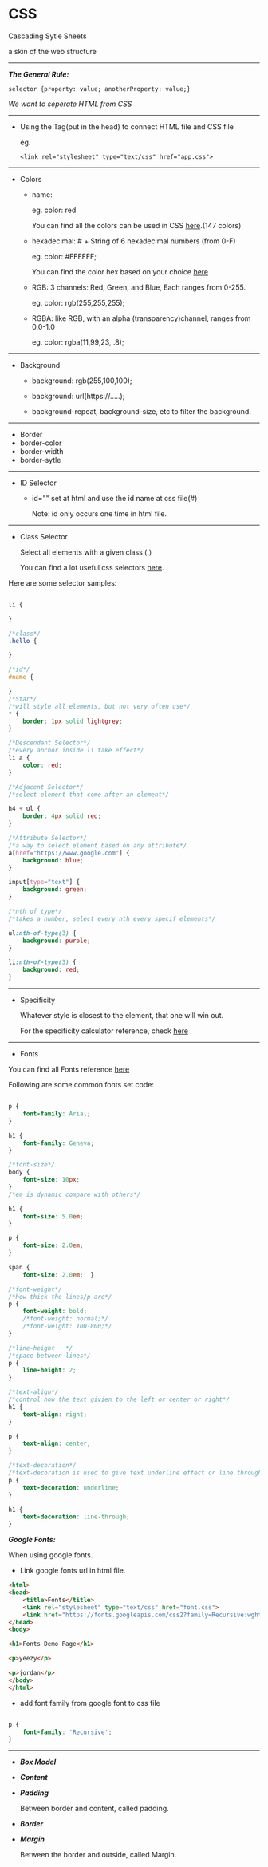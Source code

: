# CSS

Cascading Sytle Sheets

a skin of the web structure



---

 ***The General Rule:***

```selector {property: value; anotherProperty: value;}```

*We want to seperate HTML from CSS*

---

- Using the <link> Tag(put in the head) to connect HTML file and CSS file

  eg.

  ```<link rel="stylesheet" type="text/css" href="app.css">```

---



- Colors

  - name: 

    eg. color: red

    You can find all the colors can be used in CSS [here](https://colours.neilorangepeel.com/).(147 colors)

  - hexadecimal: # + String of 6 hexadecimal numbers (from 0-F)

    eg. color: #FFFFFF;

    You can find the color hex based on your choice [here](https://www.webfx.com/web-design/color-picker/)

  - RGB: 3 channels: Red, Green, and Blue, Each ranges from 0-255.

    eg. color: rgb(255,255,255);

  - RGBA: like RGB, with an alpha (transparency)channel, ranges from 0.0-1.0

    eg. color: rgba(11,99,23, .8);

---



- Background

  - background: rgb(255,100,100);

  - background: url(https://.....);
  - background-repeat, background-size, etc to filter the background.

---



-  Border
  - border-color
  - border-width
  - border-sytle

---



- ID Selector

  - id="" set at html and use the id name at css file(#)

    Note: id only occurs one time in html file.

---



- Class Selector

  

  Select all elements with a given class (.)

  You can find a lot useful css selectors [here](https://code.tutsplus.com/tutorials/the-30-css-selectors-you-must-memorize--net-16048).



Here are some selector samples:

```css

li {

}

/*class*/
.hello {

}

/*id*/
#name {

}
/*Star*/
/*will style all elements, but not very often use*/
* {
	border: 1px solid lightgrey;
}

/*Descendant Selector*/
/*every anchor inside li take effect*/
li a {
	color: red;
}

/*Adjacent Selector*/
/*select element that come after an element*/

h4 + ul {
	border: 4px solid red;
}

/*Attribute Selector*/
/*a way to select element based on any attribute*/
a[href="https://www.google.com"] {
	background: blue;
}

input[type="text"] {
	background: green;
}

/*nth of type*/
/*takes a number, select every nth every specif elements*/

ul:nth-of-type(3) {
	background: purple;
}

li:nth-of-type(3) {
	background: red;
}
```



---

- Specificity

  Whatever style is closest to the element, that one will win out.

  

  For the specificity calculator reference, check [here](https://specificity.keegan.st/)

---

- Fonts 

You can find all Fonts reference [here](https://www.cssfontstack.com/)

Following are some common fonts set code:

```css

p {
	font-family: Arial;
}

h1 {
	font-family: Geneva;
}

/*font-size*/
body {
	font-size: 10px;
}
/*em is dynamic compare with others*/

h1 {
	font-size: 5.0em;
}

p {
	font-size: 2.0em;
}

span {
	font-size: 2.0em;  }

/*font-weight*/
/*how thick the lines/p are*/
p {
	font-weight: bold;
	/*font-weight: normal;*/
	/*font-weight: 100-800;*/
}

/*line-height	*/
/*space between lines*/
p {
	line-height: 2;
}

/*text-align*/
/*control how the text givien to the left or center or right*/
h1 {
	text-align: right;
}

p {
	text-align: center;
}

/*text-decoration*/
/*text-decoration is used to give text underline effect or line through or etc*/
p {
	text-decoration: underline;
}

h1 {
	text-decoration: line-through;
}
```



***Google Fonts:***

When using google fonts.

- Link google fonts url in html file.

```html
<html>
<head>
	<title>Fonts</title>
	<link rel="stylesheet" type="text/css" href="font.css">
	<link href="https://fonts.googleapis.com/css2?family=Recursive:wght@500&display=swap" rel="stylesheet">
</head>
<body>

<h1>Fonts Demo Page</h1>

<p>yeezy</p>

<p>jordan</p>
</body>
</html>
```

- add font family from google font to css file

```css

p {
	font-family: 'Recursive';
}
```



---



-  ***Box Model***

  - ***Content***

    

  - ***Padding***

    Between border and content, called padding.

    

  - ***Border***

  

  - ***Margin***

    Between the border and outside, called Margin.

  